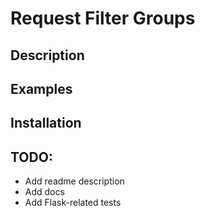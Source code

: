 # Request Filter Groups

## Description

## Examples

## Installation

## TODO:
- Add readme description
- Add docs
- Add Flask-related tests